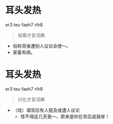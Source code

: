 # 耳头发热
er3 teu faeh7 rih8
> 如皋方言词典
- 俗称背後遭别人议论会使～。
- 家畜有病。

# 耳头发热
er3 teu faeh7 rih8
> 兴化方言词典
- （戏）谓背后有人提及或遭人议论
  - 怪不得这几天我～，原来是你在背后说我嗲！
